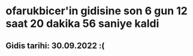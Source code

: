 # ofarukbicer'in gidisine son 6 gun 12 saat 20 dakika 56 saniye kaldi

## Gidis tarihi: 30.09.2022 :(